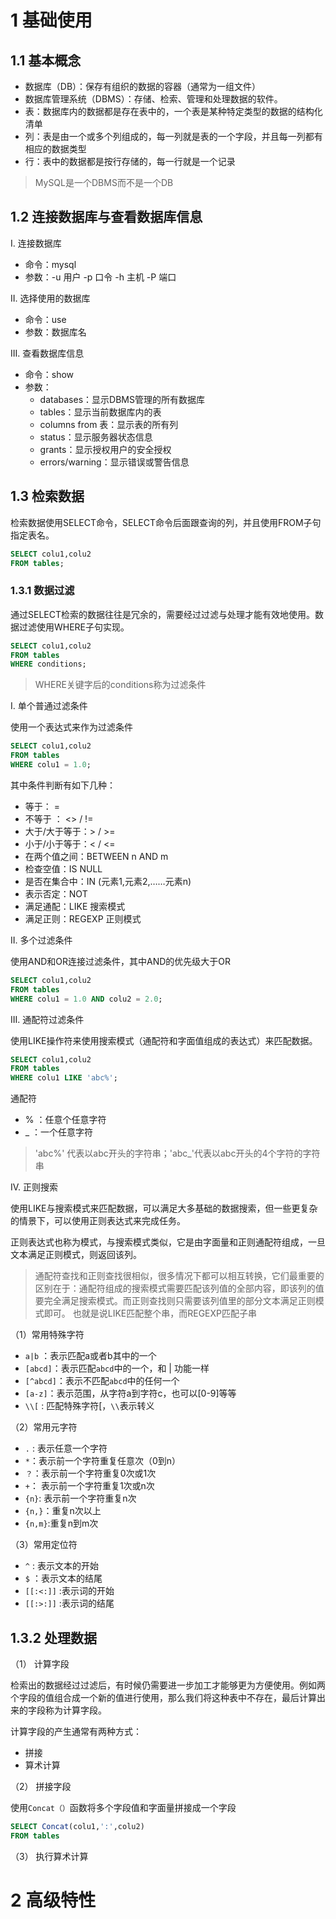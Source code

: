 # 1 基础使用

## 1.1 基本概念

- 数据库（DB）：保存有组织的数据的容器（通常为一组文件）
- 数据库管理系统（DBMS）：存储、检索、管理和处理数据的软件。
- 表：数据库内的数据都是存在表中的，一个表是某种特定类型的数据的结构化清单
- 列：表是由一个或多个列组成的，每一列就是表的一个字段，并且每一列都有相应的数据类型
- 行：表中的数据都是按行存储的，每一行就是一个记录
> MySQL是一个DBMS而不是一个DB

## 1.2 连接数据库与查看数据库信息

I. 连接数据库

- 命令：mysql
- 参数：-u 用户 -p 口令 -h 主机 -P 端口

II. 选择使用的数据库

- 命令：use
- 参数：数据库名

III. 查看数据库信息

- 命令：show
- 参数：
    - databases：显示DBMS管理的所有数据库
    - tables：显示当前数据库内的表
    - columns from 表：显示表的所有列
    - status：显示服务器状态信息
    - grants：显示授权用户的安全授权
    - errors/warning：显示错误或警告信息


## 1.3 检索数据

检索数据使用SELECT命令，SELECT命令后面跟查询的列，并且使用FROM子句指定表名。

```Sql
SELECT colu1,colu2
FROM tables;
```

### 1.3.1 数据过滤

通过SELECT检索的数据往往是冗余的，需要经过过滤与处理才能有效地使用。数据过滤使用WHERE子句实现。

```Sql
SELECT colu1,colu2
FROM tables
WHERE conditions;
```

> WHERE关键字后的conditions称为过滤条件

I. 单个普通过滤条件

使用一个表达式来作为过滤条件
```sql
SELECT colu1,colu2
FROM tables
WHERE colu1 = 1.0;
```
其中条件判断有如下几种：
- 等于： = 
- 不等于 ： <> / !=
- 大于/大于等于：> / >=
- 小于/小于等于：< / <=
- 在两个值之间：BETWEEN n AND m
- 检查空值：IS NULL
- 是否在集合中：IN (元素1,元素2,……元素n)
- 表示否定：NOT
- 满足通配：LIKE 搜索模式
- 满足正则：REGEXP 正则模式

II. 多个过滤条件

使用AND和OR连接过滤条件，其中AND的优先级大于OR
```sql
SELECT colu1,colu2
FROM tables
WHERE colu1 = 1.0 AND colu2 = 2.0;
```
III. 通配符过滤条件

使用LIKE操作符来使用搜索模式（通配符和字面值组成的表达式）来匹配数据。

```sql
SELECT colu1,colu2
FROM tables
WHERE colu1 LIKE 'abc%';
```
通配符
- % ：任意个任意字符 
- _ ：一个任意字符

> 'abc%' 代表以abc开头的字符串；'abc_'代表以abc开头的4个字符的字符串


IV. 正则搜索

使用LIKE与搜索模式来匹配数据，可以满足大多基础的数据搜索，但一些更复杂的情景下，可以使用正则表达式来完成任务。

正则表达式也称为模式，与搜索模式类似，它是由字面量和正则通配符组成，一旦文本满足正则模式，则返回该列。

>  通配符查找和正则查找很相似，很多情况下都可以相互转换，它们最重要的区别在于：通配符组成的搜索模式需要匹配该列值的全部内容，即该列的值要完全满足搜索模式。而正则查找则只需要该列值里的部分文本满足正则模式即可。
>也就是说LIKE匹配整个串，而REGEXP匹配子串

（1）常用特殊字符
- ``` a|b ``` ：表示匹配a或者b其中的一个
- ```[abcd]```：表示匹配```abcd```中的一个，和 | 功能一样
- ```[^abcd]```：表示不匹配```abcd```中的任何一个
- ```[a-z]```：表示范围，从字符a到字符c，也可以[0-9]等等
- ```\\[``` : 匹配特殊字符[，```\\```表示转义


（2）常用元字符
- ```.``` : 表示任意一个字符
- ```*```：表示前一个字符重复任意次（0到n）
- ```？```：表示前一个字符重复0次或1次
- ```+```： 表示前一个字符重复1次或n次
- ```{n}```: 表示前一个字符重复n次
- ```{n,}```：重复n次以上
- ```{n,m}```:重复n到m次

（3）常用定位符
- ```^``` : 表示文本的开始
- ```$``` ：表示文本的结尾
- ```[[:<:]]``` :表示词的开始
- ```[[:>:]]``` :表示词的结尾

## 1.3.2 处理数据

（1） 计算字段

检索出的数据经过过滤后，有时候仍需要进一步加工才能够更为方便使用。例如两个字段的值组合成一个新的值进行使用，那么我们将这种表中不存在，最后计算出来的字段称为计算字段。

计算字段的产生通常有两种方式：

- 拼接
- 算术计算

（2） 拼接字段

使用```Concat（）```函数将多个字段值和字面量拼接成一个字段

```sql
SELECT Concat(colu1,':',colu2)
FROM tables
```

（3） 执行算术计算



# 2 高级特性
